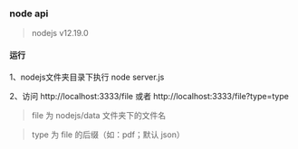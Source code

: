 ### node api

> nodejs v12.19.0

#### 运行

1、nodejs文件夹目录下执行 node server.js

2、访问 http://localhost:3333/file 或者 http://localhost:3333/file?type=type

> file 为 nodejs/data 文件夹下的文件名

> type 为 file 的后缀（如：pdf；默认 json）
